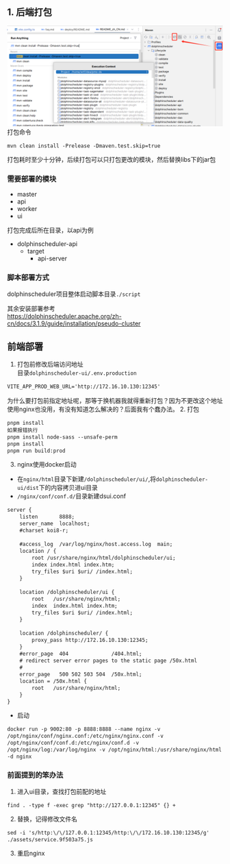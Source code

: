 ## 1. 后端打包
![img.png](img/img.png)
打包命令
```shell
mvn clean install -Prelease -Dmaven.test.skip=true
```
打包耗时至少十分钟，后续打包可以只打包更改的模块，然后替换libs下的jar包

### 需要部署的模块
+ master
+ api
+ worker
+ ui

打包完成后所在目录，以api为例
+ dolphinscheduler-api
  + target
    + api-server

### 脚本部署方式
dolphinscheduler项目整体启动脚本目录`./script`

其余安装部署参考  
https://dolphinscheduler.apache.org/zh-cn/docs/3.1.9/guide/installation/pseudo-cluster

## 前端部署
1. 打包前修改后端访问地址  
目录`dolphinscheduler-ui/.env.production`  
```txt
VITE_APP_PROD_WEB_URL='http://172.16.10.130:12345'
```  
为什么要打包前指定地址呢，那等于换机器我就得重新打包？因为不更改这个地址使用nginx也没用，有没有知道怎么解决的？后面我有个蠢办法。
2. 打包
```shell
pnpm install
如果报错执行
pnpm install node-sass --unsafe-perm
pnpm install
pnpm run build:prod
```
3. nginx使用docker启动
+ 在`nginx/html`目录下新建`/dolphinscheduler/ui/`,将`dolphinscheduler-ui/dist`下的内容拷贝进ui目录
+ `/nginx/conf/conf.d/`目录新建dsui.conf
```text
server {
    listen       8888;
    server_name  localhost;
    #charset koi8-r;
    
    #access_log  /var/log/nginx/host.access.log  main;
    location / {
        root /usr/share/nginx/html/dolphinscheduler/ui;
        index index.html index.htm;
        try_files $uri $uri/ /index.html;
    }
 
    location /dolphinscheduler/ui {
        root   /usr/share/nginx/html;
        index  index.html index.htm;
        try_files $uri $uri/ /index.html;
    }
 
    location /dolphinscheduler/ {
        proxy_pass http://172.16.10.130:12345;
    }
    #error_page  404              /404.html;
    # redirect server error pages to the static page /50x.html
    #
    error_page   500 502 503 504  /50x.html;
    location = /50x.html {
        root   /usr/share/nginx/html;
    }
}
```
+ 启动
```shell
docker run -p 9002:80 -p 8888:8888 --name nginx -v /opt/nginx/conf/nginx.conf:/etc/nginx/nginx.conf -v /opt/nginx/conf/conf.d:/etc/nginx/conf.d -v /opt/nginx/log:/var/log/nginx -v /opt/nginx/html:/usr/share/nginx/html -d nginx
```
### 前面提到的笨办法  
1. 进入ui目录，查找打包前配的地址
```shell
find . -type f -exec grep "http://127.0.0.1:12345" {} +
```
2. 替换，记得修改文件名
```shell
sed -i 's/http:\/\/127.0.0.1:12345/http:\/\/172.16.10.130:12345/g' ./assets/service.9f503a75.js
```
3. 重启nginx
